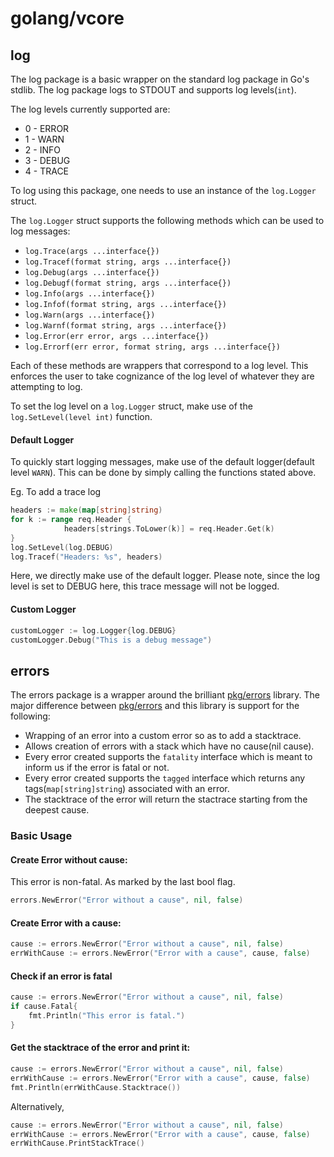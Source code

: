 # golang/vcore

## log

The log package is a basic wrapper on the standard log package  in Go's stdlib.
The log package logs to STDOUT and supports log levels(`int`).

The log levels currently supported are:

* 0 - ERROR
* 1 - WARN
* 2 - INFO
* 3 - DEBUG
* 4 - TRACE

To log using this package, one needs to use an instance of the `log.Logger` struct.

The `log.Logger` struct supports the following methods which can be used to log messages:
* `log.Trace(args ...interface{})`
* `log.Tracef(format string, args ...interface{})`
* `log.Debug(args ...interface{})`
* `log.Debugf(format string, args ...interface{})`
* `log.Info(args ...interface{})`
* `log.Infof(format string, args ...interface{})`
* `log.Warn(args ...interface{})`
* `log.Warnf(format string, args ...interface{})`
* `log.Error(err error, args ...interface{})`
* `log.Errorf(err error, format string, args ...interface{})`

Each of these methods are wrappers that correspond to a log level. This enforces the user to take cognizance of the log 
level of whatever they are attempting to log.

To set the log level on a `log.Logger` struct, make use of the `log.SetLevel(level int)` function.

#### Default Logger
To quickly start logging messages, make use of the default logger(default level `WARN`). This can be done by simply 
calling the functions stated above.

Eg. To add a trace log
```go
headers := make(map[string]string)
for k := range req.Header {
			headers[strings.ToLower(k)] = req.Header.Get(k)
}
log.SetLevel(log.DEBUG)
log.Tracef("Headers: %s", headers)
``` 
 
 Here, we directly make use of the default logger. Please note, since the log level is set to DEBUG here, this trace 
 message will not be logged.
 
 #### Custom Logger
 
```go
customLogger := log.Logger{log.DEBUG}
customLogger.Debug("This is a debug message")
```
## errors

The errors package is a wrapper around the brilliant [pkg/errors](https://github.com/pkg/errors) library.
The major difference between [pkg/errors](https://github.com/pkg/errors) and this library is support for the following:
* Wrapping of an error into a custom error so as to add a stacktrace.
* Allows creation of errors with a stack which have no cause(nil cause).
* Every error created supports the `fatality` interface which is meant to inform us if the error is fatal or not.
* Every error created supports the `tagged` interface which returns any tags(`map[string]string`) associated with an error.
* The stacktrace of the error will return the stactrace starting from the deepest cause.

### Basic Usage

#### Create Error without cause:
This error is non-fatal. As marked by the last bool flag.
```go
errors.NewError("Error without a cause", nil, false)
```
#### Create Error with a cause:
```go
cause := errors.NewError("Error without a cause", nil, false)
errWithCause := errors.NewError("Error with a cause", cause, false)
```

#### Check if an error is fatal
```go
cause := errors.NewError("Error without a cause", nil, false)
if cause.Fatal{
    fmt.Println("This error is fatal.")
}
```
#### Get the stacktrace of the error and print it:
```go
cause := errors.NewError("Error without a cause", nil, false)
errWithCause := errors.NewError("Error with a cause", cause, false)
fmt.Println(errWithCause.Stacktrace())
```

Alternatively,

```go
cause := errors.NewError("Error without a cause", nil, false)
errWithCause := errors.NewError("Error with a cause", cause, false)
errWithCause.PrintStackTrace()
```